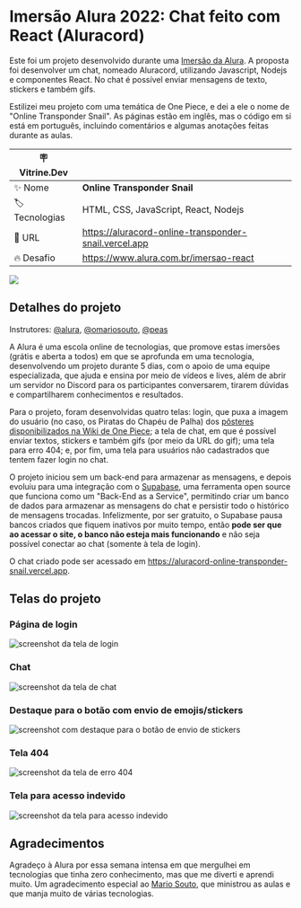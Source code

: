 # Imersão Alura 2022: Chat feito com React (Aluracord)

Este foi um projeto desenvolvido durante uma [Imersão da Alura](https://www.alura.com.br/imersao-react). A proposta foi desenvolver um chat, nomeado Aluracord, utilizando Javascript, Nodejs e componentes React. No chat é possível enviar mensagens de texto, stickers e também gifs.

Estilizei meu projeto com uma temática de One Piece, e dei a ele o nome de "Online Transponder Snail". As páginas estão em inglês, mas o código em si está em português, incluindo comentários e algumas anotações feitas durante as aulas.

| :placard: Vitrine.Dev |     |
| -------------  | --- |
| :sparkles: Nome        | **Online Transponder Snail**
| :label: Tecnologias | HTML, CSS, JavaScript, React, Nodejs
| :rocket: URL         | https://aluracord-online-transponder-snail.vercel.app
| :fire: Desafio     | https://www.alura.com.br/imersao-react

![](https://user-images.githubusercontent.com/19349339/190253982-a5f9dadd-7961-4b59-95fc-a6e4efaf0175.png#vitrinedev)

## Detalhes do projeto

Instrutores: [@alura](https://github.com/alura), [@omariosouto](https://github.com/omariosouto), [@peas](https://github.com/peas)

A Alura é uma escola online de tecnologias, que promove estas imersões (grátis e aberta a todos) em que se aprofunda em uma tecnologia, 
desenvolvendo um projeto durante 5 dias, com o apoio de uma equipe especializada, que ajuda e ensina por meio de vídeos e lives, além de abrir um servidor no Discord
para os participantes conversarem, tirarem dúvidas e compartilharem conhecimentos e resultados. 

Para o projeto, foram desenvolvidas quatro telas: login, que puxa a imagem do usuário (no caso, os Piratas do Chapéu de Palha) dos [pôsteres disponibilizados na Wiki de One Piece](https://onepiece.fandom.com/wiki/Bounties/Gallery); a tela de chat, em que é possível enviar textos, stickers e também gifs (por meio da URL do gif); uma tela para erro 404; e, por fim, uma tela para usuários não cadastrados que tentem fazer login no chat.

O projeto iniciou sem um back-end para armazenar as mensagens, e depois evoluiu para uma integração com o [Supabase](https://supabase.com), uma ferramenta 
open source que funciona como um "Back-End as a Service", permitindo criar um banco de dados para armazenar as mensagens do chat e persistir todo o histórico
de mensagens trocadas. Infelizmente, por ser gratuito, o Supabase pausa bancos criados que fiquem inativos por muito tempo, então **pode ser que ao acessar o site,
o banco não esteja mais funcionando** e não seja possível conectar ao chat (somente à tela de login).

O chat criado pode ser acessado em https://aluracord-online-transponder-snail.vercel.app.

## Telas do projeto

### Página de login
![screenshot da tela de login](https://user-images.githubusercontent.com/19349339/160727446-60627efa-34bb-40ff-8ba1-c12a7b302b83.png)

### Chat
![screenshot da tela de chat](https://user-images.githubusercontent.com/19349339/160727699-5b3281bf-a37a-4850-b0e1-90ccc0eb6675.png)

### Destaque para o botão com envio de emojis/stickers
![screenshot com destaque para o botão de envio de stickers](https://user-images.githubusercontent.com/19349339/160728168-6f76f9aa-0f3e-4c62-83e6-218503dc001d.png)

### Tela 404
![screenshot da tela de erro 404](https://user-images.githubusercontent.com/19349339/190253107-c0ea7ee1-22e4-41a5-9314-7b20d17c7eed.png)

### Tela para acesso indevido
![screenshot da tela para acesso indevido](https://user-images.githubusercontent.com/19349339/190253376-e177da52-4bbc-43a9-9fd1-dd358a875f25.png)

## Agradecimentos
Agradeço à Alura por essa semana intensa em que mergulhei em tecnologias que tinha zero conhecimento, mas que me diverti e aprendi muito. Um agradecimento 
especial ao [Mario Souto](https://br.linkedin.com/in/omariosouto), que ministrou as aulas e que manja muito de várias tecnologias.
